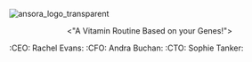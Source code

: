 ![ansora_logo_transparent](https://github.com/andrabuchan/ansora/assets/91843821/2f4f6453-ec15-42e1-96c3-38ec902505a7)
<p align="center">
<"A Vitamin Routine Based on your Genes!">
</p>
:CEO: Rachel Evans:
:CFO: Andra Buchan:
:CTO: Sophie Tanker:
